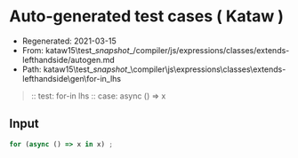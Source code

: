 # Auto-generated test cases ( Kataw )
- Regenerated: 2021-03-15
- From: kataw15\test\__snapshot__/compiler/js/expressions/classes/extends-lefthandside/autogen.md
- Path: kataw15\test\__snapshot__\compiler\js\expressions\classes\extends-lefthandside\gen\for-in_lhs
> :: test: for-in lhs
> :: case: async () => x
## Input

`````js
for (async () => x in x) ;
`````
